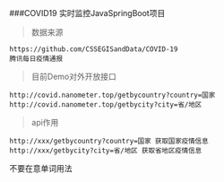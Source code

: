 ###COVID19 实时监控JavaSpringBoot项目

>数据来源 
>
    https://github.com/CSSEGISandData/COVID-19
    腾讯每日疫情通报
    
>目前Demo对外开放接口

    http://covid.nanometer.top/getbycountry?country=国家
    http://covid.nanometer.top/getbycity?city=省/地区
    
>api作用
>
    http://xxx/getbycountry?country=国家 获取国家疫情信息
    http://xxx/getbycity?city=省/地区 获取省地区疫情信息
    
不要在意单词用法
    
    
  